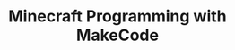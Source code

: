 ---
layout: course_detail
title: "Minecraft Programming with MakeCode"
topIntroText: "In this course, students will learn how to program in Minecraft using Microsoft's programming platform, MakeCode. Throughout the course, students will explore the fundamentals of computer programming, such as loops, variables, and conditional statements, as they apply to Minecraft. Students will learn how to use MakeCode to build and modify Minecraft structures, as well as how to create interactive games within the Minecraft environment."
bgImageUrl: "img/updated/L1/makecode/makecode-bg.jpg"
aboutLevel: "L1 Block Coding"
aboutCategoryTitle: "Course Category"
aboutCategory: "Game Development"
aboutGradeLevelTitle: "Grade Level"
aboutGradeLevel: "3 - 6"
aboutSkillLevelTitle: "Skill Level"
aboutSkillLevel: "Beginner - Intermediate"
aboutRatioTitle: "Student to Instructor Ratio"
aboutRatio: "4 : 1"
aboutText: "Students acquire proficiency in programming through MakeCode, which provides an accessible and engaging platform for individuals of all ages and skill levels to learn the fundamental concepts and practical applications of coding. Students can embark upon a journey of discovery and exploration as they create their very own unique iteration of the popular and beloved game, Minecraft."
priceschedule:
  monthlyPrice: ""
  classPrice: ""
  classPerMonth: ""
  scheduleDescription: "A general schedule description detailing available booking hours for the specific course will be placed here. This is currently filler text, please ignore."
promotion1: 
  enabled: "true"
  title: "No More Gaming Addiction"
  text: "Minecraft is a fun game, but kids can be addicted to playing it. With MakeCode, kids can start learning how to program while playing their favorite game."
  imageUrl: "img/updated/L1/makecode/makecode-bg.jpg"
promotion2: 
  enabled: "true"
  title: "Learn Real Programming Concepts"
  text: "Through the use of MakeCode, students will acquire a deep understanding of the professional programming concepts and principles that form the foundation of computer science and software development. As they play and experiment with Minecraft using MakeCode, they will be able to customize the game to their own unique specifications and unleash their imagination, all while gaining valuable insight and expertise in the world of programming."
  imageUrl: "img/updated/L1/makecode/makecode-1.png"
promotion3: 
  enabled: "true"
  title: "Challenge Your Imagination"
  text: "With the open platform provided by Minecraft, you can program anything you want with your imagination, and change the game into a version you have never seen before."
  imageUrl: "img/updated/L1/makecode/makecode-2.jpg"
promotion4: 
  enabled: "false"
  title: "Publish/Showcase Your Game"
  text: "With the vast array of online platforms available today, it has never been easier to showcase one's creativity and talent to a global audience. Through this process, students will gain valuable experience and hone their skills as a game developer, all while contributing to the vibrant and dynamic world of online gaming."
  imageUrl: "img/updated/empty.png"
promotion5: 
  enabled: "false"
  title: "More Than Just Programming"
  text: "Computational thinking and programming skill are important in today's society. Students gain confidence as they learn how to solve problems using programming."
  imageUrl: "img/updated/empty.png"
curriculum: 
  enabled: "false"
goals: 
- text: "Learn the MakeCode programming platform."
- text: "Master basic block programming."
- text: "Develop a passion to learn more about programming."
- text: "The ability to solve problems using technology, critical thinking, creativity, etc."
- text: "Learn how to adapt to new content and environments."
highlights: 
- text: "Making programming fun is our top priority when designing all our course content."
- text: "Gain real experiences relating to the industry and participate in research/development."
- text: "Get your question answered in class and participate in healthy competitions with your classmates."
- text: "Learn by doing is the key for all Computer Science studies. All the assignments and projects are design for the goals of the course."
- text: "We focus on pushing our students' imagination and creativity while they learn how to program."
- text: "Programming is just the first step. Building projects and attending science fairs/seminars will help students get into top unversities and jobs."
---